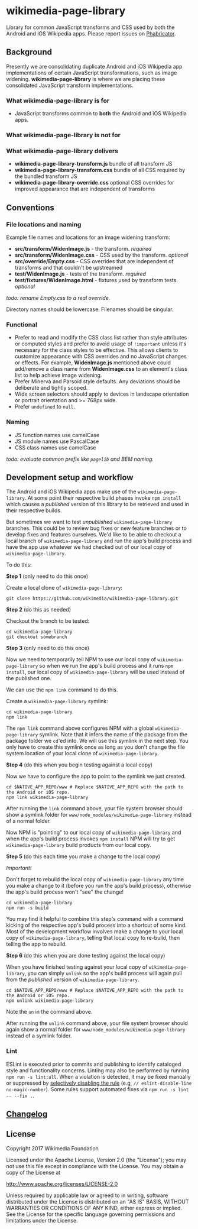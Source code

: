 # wikimedia-page-library
Library for common JavaScript transforms and CSS used by both the Android and iOS Wikipedia apps. Please report issues on [Phabricator].

[Phabricator]: https://phabricator.wikimedia.org/tag/wikimedia-page-library/

## Background
Presently we are consolidating duplicate Android and iOS Wikipedia app implementations of certain JavaScript transformations, such as image widening. **wikimedia-page-library** is where we are placing these consolidated JavaScript transform implementations. 

### What wikimedia-page-library is for
- JavaScript transforms common to **both** the Android and iOS Wikipedia apps.

### What wikimedia-page-library is not for

### What wikimedia-page-library delivers
- **wikimedia-page-library-transform.js** bundle of all transform JS
- **wikimedia-page-library-transform.css** bundle of all CSS required by the bundled transform JS
- **wikimedia-page-library-override.css** optional CSS overrides for improved appearance that are independent of transforms

## Conventions

### File locations and naming

Example file names and locations for an image widening transform:
- **src/transform/WidenImage.js** - the transform. *required*
- **src/transform/WidenImage.css** - CSS used by the transform. *optional*
- **src/override/Empty.css** - CSS overrides that are independent of transforms and that couldn't be upstreamed
- **test/WidenImage.js** - tests of the transform. *required*
- **test/fixtures/WidenImage.html** - fixtures used by transform tests. *optional*

*todo: rename Empty.css to a real override.*

Directory names should be lowercase. Filenames should be singular.

### Functional
- Prefer to read and modify the CSS class list rather than style attributes or
  computed styles and prefer to avoid usage of `!important` unless it's
  necessary for the class styles to be effective. This allows clients to
  customize appearance with CSS overrides and no JavaScript changes or effects.
  For example, **WidenImage.js** mentioned above could add/remove a class name
  from **WidenImage.css** to an element's class list to help achieve image
  widening.
- Prefer Minerva and Parsoid style defaults. Any deviations should be deliberate
  and tightly scoped.
- Wide screen selectors should apply to devices in landscape orientation or
  portrait orientation and >= 768px wide.
- Prefer `undefined` to `null`.

### Naming
- JS function names use camelCase
- JS module names use PascalCase
- CSS class names use camelCase

*todo: evaluate common prefix like `pagelib` and BEM naming.*

## Development setup and workflow
The Android and iOS Wikipedia apps make use of the `wikimedia-page-library`. At some point their respective build phases invoke `npm install` which causes a *published* version of this library to be retrieved and used in their respective builds. 

But sometimes we want to test *unpublished* `wikimedia-page-library` branches. This could be to review bug fixes or new feature branches or to develop fixes and features ourselves. We'd like to be able to checkout a local branch of `wikimedia-page-library` and run the app's build process and have the app use whatever we had checked out of our local copy of `wikimedia-page-library`.

To do this:

**Step 1** (only need to do this once)

Create a local clone of `wikimedia-page-library`:
```
git clone https://github.com/wikimedia/wikimedia-page-library.git
```

**Step 2** (do this as needed)

Checkout the branch to be tested:
```
cd wikimedia-page-library
git checkout somebranch
```

**Step 3** (only need to do this once)

Now we need to temporarily tell NPM to use our local copy of `wikimedia-page-library` so when we run the app's build process and it runs `npm install`, our local copy of  `wikimedia-page-library` will be used instead of the published one.

We can use the `npm link` command to do this.

Create a `wikimedia-page-library` symlink:
```
cd wikimedia-page-library
npm link
```

The `npm link` command above configures NPM with a global `wikimedia-page-library` symlink. Note that it infers the name of the package from the package folder we `cd`'ed into. We will use this symlink in the next step. You only have to create this symlink once as long as you don't change the file system location of your local clone of `wikimedia-page-library`.

**Step 4** (do this when you begin testing against a local copy)

Now we have to configure the app to point to the symlink we just created.
```
cd $NATIVE_APP_REPO/www # Replace $NATIVE_APP_REPO with the path to the Android or iOS repo.
npm link wikimedia-page-library
```

After running the `link` command above, your file system browser should show a symlink folder for `www/node_modules/wikimedia-page-library` instead of a normal folder. 

Now NPM is "pointing" to our local copy of `wikimedia-page-library` and when the app's build process invokes `npm install` NPM will try to get `wikimedia-page-library` build products from our local copy. 

**Step 5** (do this each time you make a change to the local copy)

*Important!* 

Don't forget to rebuild the local copy of `wikimedia-page-library` any time you make a change to it (before you run the app's build process), otherwise the app's build process won't "see" the change!
```
cd wikimedia-page-library
npm run -s build
```

You may find it helpful to combine this step's command with a command kicking of the respective app's build process into a shortcut of some kind. Most of the development workflow involves make a change to your local copy of `wikimedia-page-library`, telling that local copy to re-build, then telling the app to rebuild.

**Step 6** (do this when you are done testing against the local copy)

When you have finished testing against your local copy of `wikimedia-page-library`, you can simply `unlink` so the app's build process will again pull from the *published* version of `wikimedia-page-library`.
```
cd $NATIVE_APP_REPO/www # Replace $NATIVE_APP_REPO with the path to the Android or iOS repo.
npm unlink wikimedia-page-library
```

Note the `un` in the command above.

After running the `unlink` command above, your file system browser should again show a normal folder for `www/node_modules/wikimedia-page-library` instead of a symlink folder.

### Lint
ESLint is executed prior to commits and publishing to identify cataloged style
and functionality concerns. Linting may also be performed by running
`npm run -s lint:all`. When a violation is detected, it may be fixed manually or
suppressed by [selectively disabling the rule] (e.g,
`// eslint-disable-line no-magic-number`). Some rules support automated fixes
via `npm run -s lint -- --fix .`.

[selectively disabling the rule]: http://eslint.org/docs/user-guide/configuring#disabling-rules-with-inline-comments

## [Changelog](changelog.md)

## License
Copyright 2017 Wikimedia Foundation

Licensed under the Apache License, Version 2.0 (the "License"); you may not use
this file except in compliance with the License. You may obtain a copy of the
License at

  http://www.apache.org/licenses/LICENSE-2.0

Unless required by applicable law or agreed to in writing, software distributed
under the License is distributed on an "AS IS" BASIS, WITHOUT WARRANTIES OR
CONDITIONS OF ANY KIND, either express or implied. See the License for the
specific language governing permissions and limitations under the License.